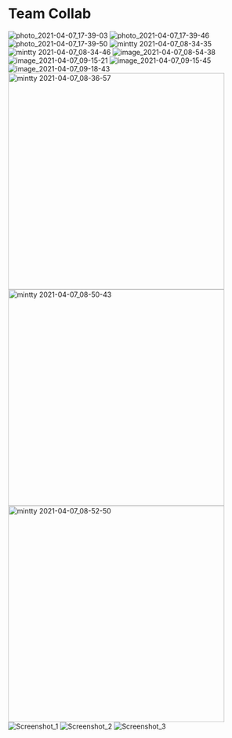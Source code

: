 # Team Collab
![photo_2021-04-07_17-39-03](https://user-images.githubusercontent.com/64332917/113853845-5a597e80-97c8-11eb-89a6-e9b3fcf46094.jpg)
![photo_2021-04-07_17-39-46](https://user-images.githubusercontent.com/64332917/113853849-5c234200-97c8-11eb-8271-3811af06b77b.jpg)
![photo_2021-04-07_17-39-50](https://user-images.githubusercontent.com/64332917/113853856-5cbbd880-97c8-11eb-8d01-03a9116c6fcc.jpg)
![mintty 2021-04-07_08-34-35](https://user-images.githubusercontent.com/64332917/113853967-8412a580-97c8-11eb-8f93-d3731a61b7dc.png)
![mintty 2021-04-07_08-34-46](https://user-images.githubusercontent.com/64332917/113853973-8543d280-97c8-11eb-90d2-2269a47100cc.png)
![image_2021-04-07_08-54-38](https://user-images.githubusercontent.com/64332917/113853976-85dc6900-97c8-11eb-87f9-da3a7a0897c1.png)
![image_2021-04-07_09-15-21](https://user-images.githubusercontent.com/64332917/113853979-8674ff80-97c8-11eb-8f60-557ba4afa835.png)
![image_2021-04-07_09-15-45](https://user-images.githubusercontent.com/64332917/113853985-870d9600-97c8-11eb-99bb-a97e8048a202.png)
![image_2021-04-07_09-18-43](https://user-images.githubusercontent.com/64332917/113853988-87a62c80-97c8-11eb-8859-017841970f9a.png)
<img width="441" alt="mintty 2021-04-07_08-36-57" src="https://user-images.githubusercontent.com/64332917/113854188-c936d780-97c8-11eb-9a85-da37d86367eb.png">
<img width="441" alt="mintty 2021-04-07_08-50-43" src="https://user-images.githubusercontent.com/64332917/113854193-ca680480-97c8-11eb-9ec3-23ee5f37a578.png">
<img width="441" alt="mintty 2021-04-07_08-52-50" src="https://user-images.githubusercontent.com/64332917/113854195-cb993180-97c8-11eb-85fe-28c2b354de29.png">
![Screenshot_1](https://user-images.githubusercontent.com/64332917/113854326-f4b9c200-97c8-11eb-8a9f-1f2bf84803e0.jpg)
![Screenshot_2](https://user-images.githubusercontent.com/64332917/113854333-f6838580-97c8-11eb-846a-c11e8fd92825.jpg)
![Screenshot_3](https://user-images.githubusercontent.com/64332917/113854336-f71c1c00-97c8-11eb-9f92-e0270fb1e776.jpg)
